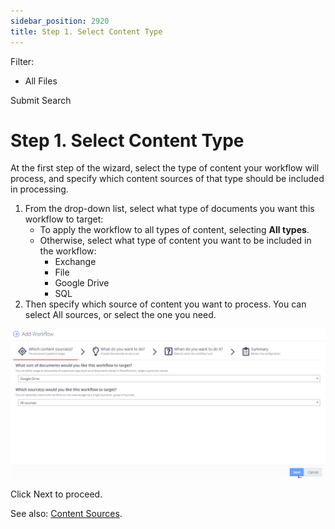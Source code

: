 ```yaml
---
sidebar_position: 2920
title: Step 1. Select Content Type
---
```


Filter: 

* All Files

Submit Search

# Step 1. Select Content Type

At the first step of the wizard, select the type of content your workflow will process, and specify which content sources of that type should be included in processing.

1. From the drop-down list, select what type of documents you want this workflow to target:
   * To apply the workflow to all types of content, selecting **All types**.
   * Otherwise, select what type of content you want to be included in the workflow:
     * Exchange
     * File
     * Google Drive
     * SQL
2. Then specify which source of content you want to process. You can select All sources, or select the one you need.

[![](../../../../../../static/images/DataClassification_5.7/Content/Resources/Images/Workflows/workflow_step1_doc_type_thumb_0_0.png)](../../../Resources/Images/Workflows/workflow_step1_doc_type.png)

Click Next to proceed.

See also: [Content Sources](../Sources/Introduction).